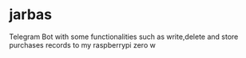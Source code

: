 # jarbas
Telegram Bot with some functionalities such as write,delete and store purchases records to my raspberrypi zero w

